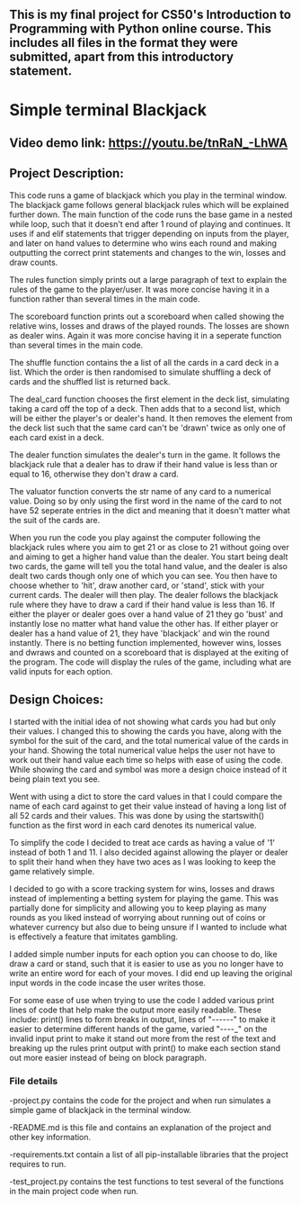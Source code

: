 ## This is my final project for CS50's Introduction to Programming with Python online course. This includes all files in the format they were submitted, apart from this introductory statement.



# Simple terminal Blackjack


## Video demo link: https://youtu.be/tnRaN_-LhWA

## Project Description:
This code runs a game of blackjack which you play in the terminal window. The blackjack game follows general blackjack rules which will be explained further down.
The main function of the code runs the base game in a nested while loop, such that it doesn't end after 1 round of playing and continues.
It uses if and elif statements that trigger depending on inputs from the player, and later on hand values to determine who wins each round and making outputting the correct print statements and changes to the win, losses and draw counts.

The rules function simply prints out a large paragraph of text to explain the rules of the game to the player/user. It was more concise having it in a function rather than several times in the main code.

The scoreboard function prints out a scoreboard when called showing the relative wins, losses and draws of the played rounds. The losses are shown as dealer wins. Again it was more concise having it in a seperate function than several times in the main code.

The shuffle function contains the a list of all the cards in a card deck in a list. Which the order is then randomised to simulate shuffling a deck of cards and the shuffled list is returned back.

The deal_card function chooses the first element in the deck list, simulating taking a card off the top of a deck. Then adds that to a second list, which will be either the player's or dealer's hand. It then removes the element from the deck list such that the same card can't be 'drawn' twice as only one of each card exist in a deck.

The dealer function simulates the dealer's turn in the game. It follows the blackjack rule that a dealer has to draw if their hand value is less than or equal to 16, otherwise they don't draw a card.

The valuator function converts the str name of any card to a numerical value. Doing so by only using the first word in the name of the card to not have 52 seperate entries in the dict and meaning that it doesn't matter what the suit of the cards are.



When you run the code you play against the computer following the blackjack rules where you aim to get 21 or as close to 21 without going over and aiming to get a higher hand value than the dealer.
You start being dealt two cards, the game will tell you the total hand value, and the dealer is also dealt two cards though only one of which you can see. You then have to choose whether to 'hit', draw another card, or 'stand', stick with your current cards.
The dealer will then play. The dealer follows the blackjack rule where they have to draw a card if their hand value is less than 16.
If either the player or dealer goes over a hand value of 21 they go 'bust' and instantly lose no matter what hand value the other has.
If either player or dealer has a hand value of 21, they have 'blackjack' and win the round instantly.
There is no betting function implemented, however wins, losses and dwraws and counted on a scoreboard that is displayed at the exiting of the program.
The code will display the rules of the game, including what are valid inputs for each option.



## Design Choices:
I started with the initial idea of not showing what cards you had but only their values. I changed this to showing the cards you have, along with the symbol for the suit of the card, and the total numerical value of the cards in your hand. Showing the total numerical value helps the user not have to work out their hand value each time so helps with ease of using the code. While showing the card and symbol was more a design choice instead of it being plain text you see.


Went with using a dict to store the card values in that I could compare the name of each card against to get their value instead of having a long list of all 52 cards and their values. This was done by using the startswith() function as the first word in each card denotes its numerical value.


To simplify the code I decided to treat ace cards as having a value of '1' instead of both 1 and 11. I also decided against allowing the player or dealer to split their hand when they have two aces as I was looking to keep the game relatively simple.


I decided to go with a score tracking system for wins, losses and draws instead of implementing a betting system for playing the game. This was partially done for simplicity and allowing you to keep playing as many rounds as you liked instead of worrying about running out of coins or whatever currency but also due to being unsure if I wanted to include what is effectively a feature that imitates gambling.


I added simple number inputs for each option you can choose to do, like draw a card or stand, such that it is easier to use as you no longer have to write an entire word for each of your moves. I did end up leaving the original input words in the code incase the user writes those.


For some ease of use when trying to use the code I added various print lines of code that help make the output more easily readable. These include: print() lines to form breaks in output, lines of "------" to make it easier to determine different hands of the game, varied "_-_-_-_-_" on the invalid input print to make it stand out more from the rest of the text and breaking up the rules print output with print() to make each section stand out more easier instead of being on block paragraph.


### File details
-project.py contains the code for the project and when run simulates a simple game of blackjack in the terminal window.

-README.md is this file and contains an explanation of the project and other key information.

-requirements.txt contain a list of all pip-installable libraries that the project requires to run.

-test_project.py contains the test functions to test several of the functions in the main project code when run.

